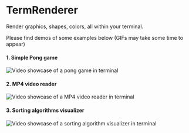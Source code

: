 # TermRenderer
Render graphics, shapes, colors, all within your terminal.

Please find demos of some examples below (GIFs may take some time to appear)

#### 1. Simple Pong game
![Video showcase of a pong game in terminal](https://github.com/fumseckk/TermRenderer/blob/main/media/showcase_pong.GIF)

#### 2. MP4 video reader
![Video showcase of a MP4 video reader in terminal](https://github.com/fumseckk/TermRenderer/blob/main/media/showcase_video_to_terminal.gif)

#### 3. Sorting algorithms visualizer
![Video showcase of a sorting algorithm visualizer in terminal](https://github.com/fumseckk/TermRenderer/blob/main/media/showcase_sorting.gif)
